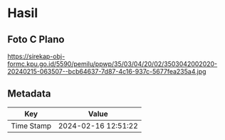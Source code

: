 # Hasil

## Foto C Plano

https://sirekap-obj-formc.kpu.go.id/5590/pemilu/ppwp/35/03/04/20/02/3503042002020-20240215-063507--bcb64637-7d87-4c16-937c-5677fea235a4.jpg


## Metadata

| Key        | Value               |
| ---------- | ------------------- |
| Time Stamp | 2024-02-16 12:51:22 |



